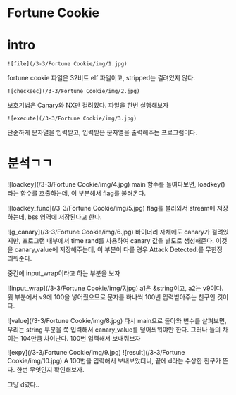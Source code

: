 Fortune Cookie
==============
# intro
```
![file](/3-3/Fortune Cookie/img/1.jpg)
```
fortune cookie 파일은 32비트 elf 파일이고, stripped는 걸려있지 않다.

```
![checksec](/3-3/Fortune Cookie/img/2.jpg)
```
보호기법은 Canary와 NX만 걸려있다. 파일을 한번 실행해보자

```
![execute](/3-3/Fortune Cookie/img/3.jpg)
```
단순하게 문자열을 입력받고, 입력받은 문자열을 출력해주는 프로그램이다.

# 분석ㄱㄱ

![loadkey](/3-3/Fortune Cookie/img/4.jpg)
main 함수를 들여다보면, loadkey()라는 함수를 호출하는데, 이 부분해서 flag를 불러온다.

![loadkey_func](/3-3/Fortune Cookie/img/5.jpg)
flag를 불러와서 stream에 저장하는데, bss 영역에 저장된다고 한다.

![g_canary](/3-3/Fortune Cookie/img/6.jpg)
바이너리 자체에도 canary가 걸려있지만, 프로그램 내부에서 time rand를 사용하여 canary 값을
별도로 생성해준다. 이것을 canary_value에 저장해주는데, 이 부분이 다를 경우 Attack Detected.를
무한정 띄워준다.

중간에 input_wrap이라고 하는 부분을 보자

![input_wrap](/3-3/Fortune Cookie/img/7.jpg)
a1은 &string이고, a2는 v9이다. 윗 부분에서 v9에 100을 넣어줬으므로
문자를 하나씩 100번 입력받아주는 친구인 것이다.

![value](/3-3/Fortune Cookie/img/8.jpg)
다시 main으로 돌아와 변수를 살펴보면, 우리는 string 부분을 쭉 입력해서 canary_value를 덮어씌워야만 한다. 그러나 둘의 차이는 104만큼 차이난다. 100번 입력해서 보내줘보자

![expy](/3-3/Fortune Cookie/img/9.jpg)
![result](/3-3/Fortune Cookie/img/10.jpg)
A 100번을 입력해서 보내보았더니, 끝에 d라는 수상한 친구가 뜬다. 한번 무엇인지 확인해보자.

그냥 d였다..